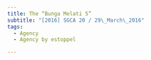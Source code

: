 ```yaml
---
title: The “Bunga Melati 5” 
subtitle: "[2016] SGCA 20 / 29\_March\_2016"
tags:
  - Agency
  - Agency by estoppel

---
```



